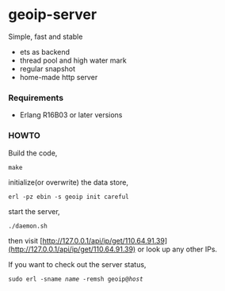 geoip-server
============

Simple, fast and stable

+ ets as backend
+ thread pool and high water mark
+ regular snapshot
+ home-made http server

### Requirements

+ Erlang R16B03 or later versions

### HOWTO

Build the code,
<pre><code>make</code></pre>

initialize(or overwrite) the data store,
<pre><code>erl -pz ebin -s geoip init careful</code></pre>

start the server,
<pre><code>./daemon.sh</code></pre>

then visit [http://127.0.0.1/api/ip/get/110.64.91.39](http://127.0.0.1/api/ip/get/110.64.91.39) or look up any other IPs.<br />

If you want to check out the server status,
<pre><code>sudo erl -sname <i>name</i> -remsh geoip@<i>host</i></code></pre>
